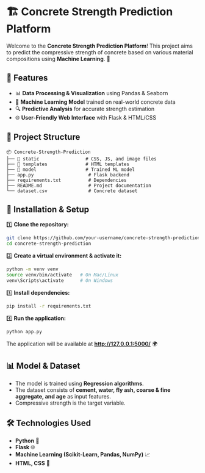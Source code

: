# 🏗️ Concrete Strength Prediction Platform

Welcome to the **Concrete Strength Prediction Platform**! This project aims to predict the compressive strength of concrete based on various material compositions using **Machine Learning**. 🚀

## 📌 Features

- 📊 **Data Processing & Visualization** using Pandas & Seaborn
- 🧠 **Machine Learning Model** trained on real-world concrete data
- 🔍 **Predictive Analysis** for accurate strength estimation
- 🌐 **User-Friendly Web Interface** with Flask & HTML/CSS

## 📂 Project Structure

```
📦 Concrete-Strength-Prediction
├── 📁 static                 # CSS, JS, and image files
├── 📁 templates              # HTML templates
├── 📁 model                  # Trained ML model
├── app.py                    # Flask backend
├── requirements.txt          # Dependencies
├── README.md                 # Project documentation
└── dataset.csv               # Concrete dataset
```

## 🚀 Installation & Setup

1️⃣ **Clone the repository:**
```bash
git clone https://github.com/your-username/concrete-strength-prediction.git
cd concrete-strength-prediction
```

2️⃣ **Create a virtual environment & activate it:**
```bash
python -m venv venv
source venv/bin/activate   # On Mac/Linux
venv\Scripts\activate      # On Windows
```

3️⃣ **Install dependencies:**
```bash
pip install -r requirements.txt
```

4️⃣ **Run the application:**
```bash
python app.py
```
The application will be available at **http://127.0.0.1:5000/** 🌍

## 📊 Model & Dataset
- The model is trained using **Regression algorithms**.
- The dataset consists of **cement, water, fly ash, coarse & fine aggregate, and age** as input features.
- Compressive strength is the target variable.

## 🛠️ Technologies Used
- **Python** 🐍
- **Flask** 🌐
- **Machine Learning (Scikit-Learn, Pandas, NumPy)** 📈
- **HTML, CSS** 🎨


